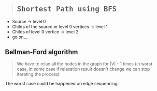 > # ```Shortest Path using BFS``` 
- Source -> level 0  
- Childs of the source or level 0 vertices -> level 1  
- Childs of level 0 vertice -> level 2  
- go on....


## Bellman-Ford algorithm 
> We have to relax all the nodes in the graph for |V| - 1 times (in worst case, in some  case if relaxation result doesn't change we can stop iterating the process)

The worst case could be happened on edge sequencing. 